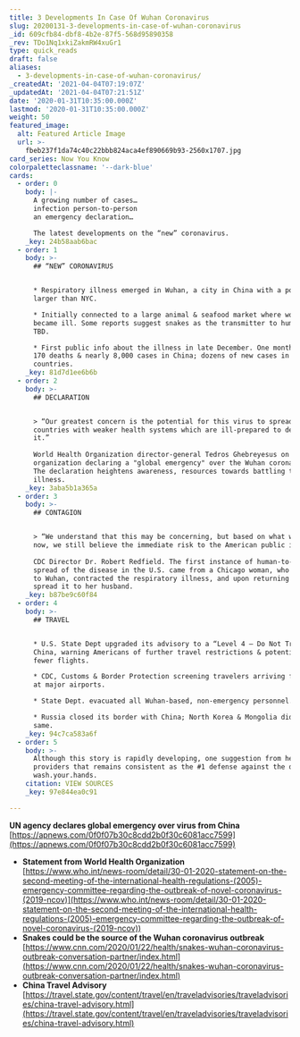```yaml
---
title: 3 Developments In Case Of Wuhan Coronavirus
slug: 20200131-3-developments-in-case-of-wuhan-coronavirus
_id: 609cfb84-dbf8-4b2e-87f5-568d95890358
_rev: TDo1Nq1xkiZakmRW4xuGr1
type: quick_reads
draft: false
aliases:
  - 3-developments-in-case-of-wuhan-coronavirus/
_createdAt: '2021-04-04T07:19:07Z'
_updatedAt: '2021-04-04T07:21:51Z'
date: '2020-01-31T10:35:00.000Z'
lastmod: '2020-01-31T10:35:00.000Z'
weight: 50
featured_image:
  alt: Featured Article Image
  url: >-
    fbeb237f1da74c40c22bbb824aca4ef890669b93-2560x1707.jpg
card_series: Now You Know
colorpaletteclassname: '--dark-blue'
cards:
  - order: 0
    body: |-
      A growing number of cases…  
      infection person-to-person  
      an emergency declaration…

      The latest developments on the “new” coronavirus.
    _key: 24b58aab6bac
  - order: 1
    body: >-
      ## “NEW” CORONAVIRUS


      * Respiratory illness emerged in Wuhan, a city in China with a population
      larger than NYC.

      * Initially connected to a large animal & seafood market where workers
      became ill. Some reports suggest snakes as the transmitter to humans, but
      TBD.

      * First public info about the illness in late December. One month later:
      170 deaths & nearly 8,000 cases in China; dozens of new cases in 18
      countries.
    _key: 81d7d1ee6b6b
  - order: 2
    body: >-
      ## DECLARATION


      > “Our greatest concern is the potential for this virus to spread to
      countries with weaker health systems which are ill-prepared to deal with
      it.”  
        
      World Health Organization director-general Tedros Ghebreyesus on the
      organization declaring a "global emergency" over the Wuhan coronavirus.
      The declaration heightens awareness, resources towards battling the
      illness.
    _key: 3aba5b1a365a
  - order: 3
    body: >-
      ## CONTAGION


      > “We understand that this may be concerning, but based on what we know
      now, we still believe the immediate risk to the American public is low.”  
        
      CDC Director Dr. Robert Redfield. The first instance of human-to-human
      spread of the disease in the U.S. came from a Chicago woman, who traveled
      to Wuhan, contracted the respiratory illness, and upon returning home
      spread it to her husband.
    _key: b87be9c60f84
  - order: 4
    body: >-
      ## TRAVEL


      * U.S. State Dept upgraded its advisory to a “Level 4 – Do Not Travel” to
      China, warning Americans of further travel restrictions & potentially
      fewer flights.

      * CDC, Customs & Border Protection screening travelers arriving from China
      at major airports.

      * State Dept. evacuated all Wuhan-based, non-emergency personnel.

      * Russia closed its border with China; North Korea & Mongolia did the
      same.
    _key: 94c7ca583a6f
  - order: 5
    body: >-
      Although this story is rapidly developing, one suggestion from healthcare
      providers that remains consistent as the #1 defense against the disease:
      wash.your.hands.
    citation: VIEW SOURCES
    _key: 97e844ea0c91

---
```

**UN agency declares global emergency over virus from China**  
[https://apnews.com/0f0f07b30c8cdd2b0f30c6081acc7599](https://apnews.com/0f0f07b30c8cdd2b0f30c6081acc7599)

* **Statement from World Health Organization**  
[https://www.who.int/news-room/detail/30-01-2020-statement-on-the-second-meeting-of-the-international-health-regulations-(2005)-emergency-committee-regarding-the-outbreak-of-novel-coronavirus-(2019-ncov)](https://www.who.int/news-room/detail/30-01-2020-statement-on-the-second-meeting-of-the-international-health-regulations-(2005)-emergency-committee-regarding-the-outbreak-of-novel-coronavirus-(2019-ncov))
* **Snakes could be the source of the Wuhan coronavirus outbreak**  
[https://www.cnn.com/2020/01/22/health/snakes-wuhan-coronavirus-outbreak-conversation-partner/index.html](https://www.cnn.com/2020/01/22/health/snakes-wuhan-coronavirus-outbreak-conversation-partner/index.html)
* **China Travel Advisory**  
[https://travel.state.gov/content/travel/en/traveladvisories/traveladvisories/china-travel-advisory.html](https://travel.state.gov/content/travel/en/traveladvisories/traveladvisories/china-travel-advisory.html)